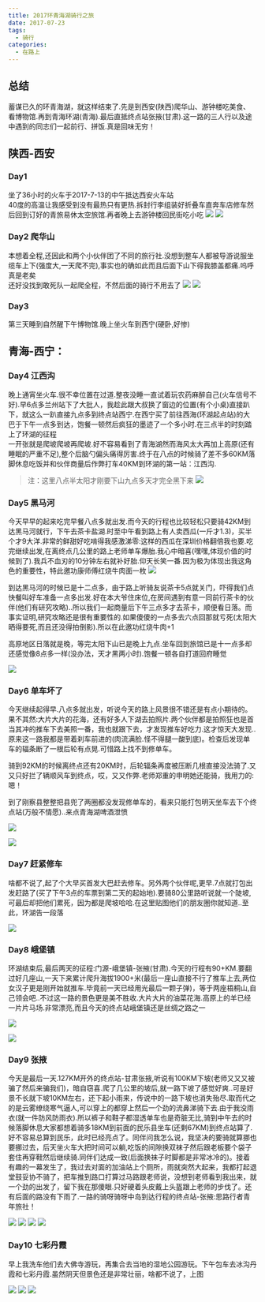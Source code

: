 ```yaml
---
title: 2017环青海湖骑行之旅
date: 2017-07-23
tags:
  - 骑行
categories:
  - 在路上
---
```


## 总结
蓄谋已久的环青海湖，就这样结束了.先是到西安(陕西)爬华山、游钟楼吃美食、看博物馆.再到青海环湖(青海).最后直抵终点站张掖(甘肃).这一路的三人行以及途中遇到的同志们一起前行、拼饭.真是回味无穷！

## 陕西-西安

### Day1
坐了36小时的火车于2017-7-13的中午抵达西安火车站\
40度的高温让我感受到没有最热只有更热.拆封行李组装好折叠车直奔车店修车然后回到订好的青旅易休太空旅馆.再者晚上去游钟楼回民街吃小吃
![](https://fublog.oss-cn-shenzhen.aliyuncs.com/vuepress/blog_2017-07-26%E8%A5%BF%E5%AE%89_1_%E5%89%AF%E6%9C%AC.jpg)
![](https://fublog.oss-cn-shenzhen.aliyuncs.com/vuepress/blog_2017-07-26%E8%A5%BF%E5%AE%89_%E7%BB%84%E5%90%88.jpg)


### Day2 爬华山
本想着全程,还因此和两个小伙伴团了不同的旅行社.没想到整车人都被导游说服坐缆车上下(强度大,一天爬不完),事实也的确如此而且后面下山下得我膝盖都痛.呜呼真是老矣\
还好没找到敢死队一起爬全程，不然后面的骑行不用去了
![](https://fublog.oss-cn-shenzhen.aliyuncs.com/vuepress/blog_2017-07-26%E5%8D%8E%E5%B1%B1-%E7%BB%84%E5%90%882.jpg)
![](https://fublog.oss-cn-shenzhen.aliyuncs.com/vuepress/blog_2017-07-26%E5%8D%8E%E5%B1%B1%E2%80%94%E2%80%94%E7%BB%84%E5%90%88.jpg)

### Day3
第三天睡到自然醒下午博物馆.晚上坐火车到西宁(硬卧,好惨)

## 青海-西宁：

### Day4 江西沟
晚上通宵坐火车.很不幸位置在过道.整夜没睡一直试着玩农药麻醉自己(火车信号不好).早6点多兰州站下了大批人，我趁此跟大叔换了窗边的位置(有个小桌)直接趴下，就这么一趴直接九点多到终点站西宁.在西宁买了前往西海(环湖起点站)的大巴于下午一点多到达，饱餐一顿然后疯狂的墨迹了一个多小时.在三点半的时刻踏上了环湖的征程\
一开张就是爬坡爬坡再爬坡.好不容易看到了青海湖然而海风太大再加上高原(还有睡眠的严重不足),整个后脑勺偏头痛得厉害.终于在八点的时候骑了差不多60KM落脚休息吃饭并和伙伴商量后作弊打车40KM到环湖的第一站：江西沟. 
> 注：这里八点半太阳才刚要下山九点多天才完全黑下来
![](https://fublog.oss-cn-shenzhen.aliyuncs.com/vuepress/blog_2017-07-26%E5%87%BA%E5%8F%91.jpg)

### Day5 黑马河
今天早早的起来吃完早餐八点多就出发.而今天的行程也比较轻松只要骑42KM到达黑马河就行，下午去茶卡盐湖.时至中午看到路上有人卖西瓜(一斤才1.3)，买半个才9大洋.非常的鲜甜好吃啃得我感激涕零:这样的西瓜在深圳价格翻倍我也要.吃完继续出发,在离终点几公里的路上老师单车爆胎.我心中暗喜(嘿嘿,体现价值的时候到了).我兵不血刃的10分钟左右就补好胎.仰天长笑一番.因为极为体现出我这角色的重要性，特此邀功康师傅红烧牛肉面一枚
![](https://fublog.oss-cn-shenzhen.aliyuncs.com/vuepress/blog_2017-07-27%E8%A1%A5%E8%BD%A6_%E5%89%AF%E6%9C%AC.jpg)

到达黑马河的时候已是十二点多，由于路上听骑友说茶卡5点就关门，吓得我们点快餐叫好车准备一点多出发.好在本大爷住床位,在房间遇到有意一同前行茶卡的伙伴(他们有研究攻略)..所以我们一起商量后下午三点多才去茶卡，顺便看日落。而事实证明,研究攻略还是很有重要性的.如果傻傻的一点多去六点回那就亏死(太阳大晒得要死,而且还没得拍倒影).所以在此邀功红烧牛肉+1

高原地区日落就是晚，等完太阳下山已是晚上九点.坐车回到旅馆已是十一点多却还感觉像8点多一样(没办法，天才黑两小时).饱餐一顿各自打道回府睡觉

![](https://fublog.oss-cn-shenzhen.aliyuncs.com/vuepress/blog_2017-07-27%E8%8C%B6%E5%8D%A1_%E5%89%AF%E6%9C%AC.jpg)

### Day6 单车坏了
今天继续起得早.八点多就出发，听说今天的路上风景很不错还是有点小期待的。果不其然:大片大片的花海，还有好多人下湖去拍照片.两个伙伴都是拍照狂也是首当其冲的推车下去美照一番，我也就跟下去，才发现推车好吃力.这才惊天大发现..原来这一路我都是带着刹车前进的(肉流满脸.怪不得腿一酸到底)。检查后发现单车的辐条断了一根后轮有点晃.可惜路上找不到修单车。

骑到92KM的时候离终点还有20KM时，后轮辐条再度被压断几根直接没法骑了.又又只好拦了辆顺风车到终点，哎，又又作弊.老师郑重的申明她还能骑，我用力的:嗯！

到了刚察县整整把县兜了两圈都没发现修单车的，看来只能打包明天坐车去下个终点站(万般不情愿)..来点青海湖啤酒泄愤

![](https://fublog.oss-cn-shenzhen.aliyuncs.com/vuepress/blog_2017-07-26%E9%AA%91%E8%A1%8C_7_%E5%89%AF%E6%9C%AC.jpg)

![](https://fublog.oss-cn-shenzhen.aliyuncs.com/vuepress/blog_2017-07-26%E9%AA%91%E8%A1%8C_%E7%BB%84%E5%90%88.jpg)

### Day7 赶紧修车
啥都不说了,起了个大早买首发大巴赶去修车。另外两个伙伴呢,更早.7点就打包出发赶路了(买了下午3点的车票到第二天的起始地).要骑80公里路听说就一个陡坡,可最后却把他们累死，因为都是爬坡哈哈.在这里贴图他们的朋友圈你就知道..至此，环湖告一段落

![](https://fublog.oss-cn-shenzhen.aliyuncs.com/vuepress/blog_2017-07-26initpintu_%E5%89%AF%E6%9C%AC_%E5%89%AF%E6%9C%AC.jpg)

### Day8 峨堡镇
环湖结束后,最后两天的征程:门源-峨堡镇-张掖(甘肃).今天的行程有90+KM.要翻过好几座山,一天下来累计爬升海拔1900+米(最后一座山直接不行了推车上去,两位女汉子更是刚开始就推车.毕竟前一天已经用光最后一颗子弹)，等于两座梧桐山,自己领会吧..不过这一路的景色更是美不胜收.大片大片的油菜花海.高原上的羊已经一片片马场.非常漂亮,而且今天的终点站峨堡镇还是丝绸之路之一

![](https://fublog.oss-cn-shenzhen.aliyuncs.com/vuepress/blog_2017-07-26%E5%B3%A8%E5%A0%A1%E8%B7%AF%E4%B8%8A_%E7%BB%84%E5%90%88.jpg)

![](https://fublog.oss-cn-shenzhen.aliyuncs.com/vuepress/blog_2017-07-26%E5%B3%A8%E5%A0%A1%E8%B7%AF%E4%B8%8A_7_%E5%89%AF%E6%9C%AC.jpg)

### Day9 张掖
今天是最后一天.127KM开外的终点站-甘肃张掖,听说有100KM下坡(老师又又又被骗了然后来骗我们)，暗自窃喜.爬了几公里的坡后,就一路下坡了感觉好爽..可是好景不长就下坡10KM左右，还下起小雨来，传说中的一路下坡也消失殆尽.取而代之的是云雾缭绕寒气逼人,可以穿上的都穿上然后一个劲的流鼻涕骑下去.由于我没雨衣(就一件防风防雨衣).所以裤子和鞋子都湿透单车也是奇脏无比,骑到中午去的时候落脚休息大家都想着骑多18KM到前面的民乐县坐车(还剩67KM)到终点站算了.好不容易总算到民乐，此时已经亮点了。同伴问我怎么说，我坚决的要骑就算挪也要挪过去，后天坐火车大把时间可以躺,吃饭的间隙换双袜子然后跟老板要个袋子套住再穿鞋然后继续骑.同伴们达成一致(后面换袜子时脚都是非常冰冷的)。接着有趣的一幕发生了，我过去对面的加油站上个厕所，雨就突然大起来，我都打起退堂鼓妥协不骑了，把车推到路口打算过马路跟老师说，没想到老师看到我出来，就一个劲的出发了，留下我在那傻眼.只好硬着头皮戴上头盔跟上老师的步伐了。还有后面的路没有下雨了.一路的骑呀骑呀中岛到达行程的终点站-张掖:思路行者青年旅社！

![](https://fublog.oss-cn-shenzhen.aliyuncs.com/vuepress/blog_2017-07-26%E5%BC%A0%E6%8E%96_%E7%BB%84%E5%90%88.jpg)
![](https://fublog.oss-cn-shenzhen.aliyuncs.com/vuepress/blog_2017-07-26%E5%BC%A0%E6%8E%96_4_%E5%89%AF%E6%9C%AC.jpg)
![](https://fublog.oss-cn-shenzhen.aliyuncs.com/vuepress/blog_2017-07-26%E5%BC%A0%E6%8E%96_5_%E5%89%AF%E6%9C%AC.jpg)
![](https://fublog.oss-cn-shenzhen.aliyuncs.com/vuepress/blog_2017-07-26%E5%BC%A0%E6%8E%96_4_%E5%89%AF%E6%9C%AC.jpg)

### Day10 七彩丹霞
早上我洗车他们去大佛寺游玩，再集合去当地的湿地公园游玩。下午包车去冰沟丹霞和七彩丹霞.虽然阴天但景色还是非常壮丽，啥都不说了，上图

![](https://fublog.oss-cn-shenzhen.aliyuncs.com/vuepress/blog_2017-07-26%E5%86%B0%E8%B4%AD_%E7%BB%84%E5%90%88.jpg)
![](https://fublog.oss-cn-shenzhen.aliyuncs.com/vuepress/blog_2017-07-26%E4%B8%83%E5%BD%A9_2_%E5%89%AF%E6%9C%AC.jpg)
![](https://fublog.oss-cn-shenzhen.aliyuncs.com/vuepress/blog_2017-07-26%E4%B8%83%E5%BD%A9_%E7%BB%84%E5%90%88.jpg)